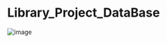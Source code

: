 # Library_Project_DataBase

![image](https://github.com/BaselAbuHamed/Library_Project_DataBase/assets/107325485/c2f319dc-8dcf-4fb1-9182-e746ef9b50df)
